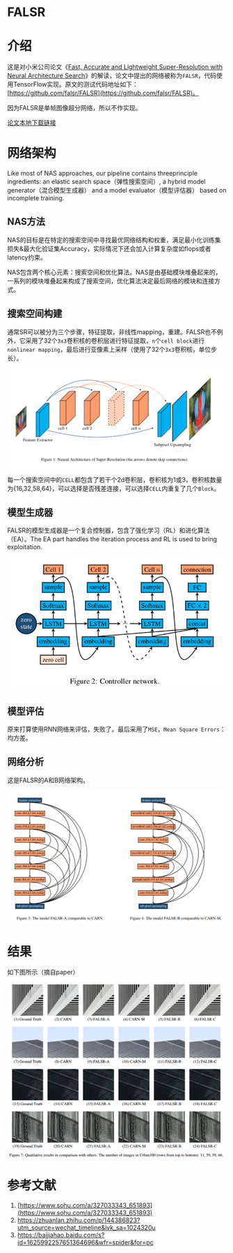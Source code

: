 # FALSR

# 介绍

这是对小米公司论文《[Fast, Accurate and Lightweight Super-Resolution with Neural Architecture Search](https://arxiv.org/pdf/1901.07261v2.pdf)》的解读，论文中提出的网络被称为`FALSR`，代码使用TensorFlow实现。原文的测试代码地址如下：[https://github.com/falsr/FALSR](https://github.com/falsr/FALSR)。

因为FALSR是单帧图像超分网络，所以不作实现。

[论文本地下载链接](doc/1901.07261v2.pdf)

# 网络架构

Like most of NAS approaches, our pipeline contains threeprinciple ingredients: an elastic search space（弹性搜索空间）, a hybrid model generator（混合模型生成器） and a model evaluator（模型评估器） based on incomplete training.

## NAS方法

NAS的目标是在特定的搜索空间中寻找最优网络结构和权重，满足最小化训练集损失&最大化验证集Accuracy，实际情况下还会加入计算复杂度如flops或者latency约束。

NAS包含两个核心元素：搜索空间和优化算法。NAS是由基础模块堆叠起来的，一系列的模块堆叠起来构成了搜索空间，优化算法决定最后网络的模块和连接方式。

## 搜索空间构建

通常SR可以被分为三个步骤，特征提取，非线性mapping，重建。FALSR也不例外，它采用了32个`3x3`卷积核的卷积层进行特征提取，`n`个`cell block`进行`nonlinear mapping`，最后进行亚像素上采样（使用了32个`3x3`卷积核，单位步长）。

![net](doc/net.png)

每一个搜索空间中的`CELL`都包含了若干个2d卷积层，卷积核为1或3，卷积核数量为{16,32,58,64}，可以选择是否残差连接，可以选择`CELL`内重复了几个`Block`。

## 模型生成器

FALSR的模型生成器是一个复合控制器，包含了强化学习（RL）和进化算法（EA）。The EA part handles the iteration process and RL is used to bring exploitation.

![generator](doc/generator.png)

## 模型评估

原来打算使用RNN网络来评估，失败了。最后采用了`MSE`，`Mean Square Errors`：均方差。

## 网络分析

这是FALSR的A和B网络架构。

![net-arch](doc/net-arch.png)

# 结果

如下图所示（摘自paper）

![paper-result](doc/results.png)



# 参考文献

1. [https://www.sohu.com/a/327033343_651893](https://www.sohu.com/a/327033343_651893)
2. https://zhuanlan.zhihu.com/p/144386823?utm_source=wechat_timeline&ivk_sa=1024320u 
3. https://baijiahao.baidu.com/s?id=1625992257651364696&wfr=spider&for=pc

